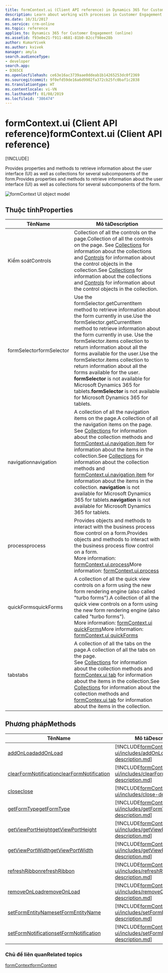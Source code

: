 ```yaml
---
title: formContext.ui (Client API reference) in Dynamics 365 for Customer Engagement apps | MicrosoftDocs
description: Learn about working with processes in Customer Engagement using client API.
ms.date: 10/31/2017
ms.service: crm-online
ms.topic: reference
applies_to: Dynamics 365 for Customer Engagement (online)
ms.assetid: f93e0e21-f911-4681-81b0-82ccf98ee28b
author: KumarVivek
ms.author: kvivek
manager: amyla
search.audienceType:
- developer
search.app:
- D365CE
ms.openlocfilehash: ce63e16ac3739aae0ddeab1b14265253dc0f2369
ms.sourcegitcommit: 9f0efd59de16a6d9902fa372cb25fc0baf1c2838
ms.translationtype: HT
ms.contentlocale: vi-VN
ms.lasthandoff: 01/08/2019
ms.locfileid: "386474"
---
```

# <a name="formcontextui-client-api-reference"></a><span data-ttu-id="fd780-103">formContext.ui (Client API reference)</span><span class="sxs-lookup"><span data-stu-id="fd780-103">formContext.ui (Client API reference)</span></span>

[!INCLUDE[](../../../includes/cc_applies_to_update_9_0_0.md)]

<span data-ttu-id="fd780-104">Provides properties and methods to retrieve information about the user interface (UI) as well as collections for several subcomponents of the form.</span><span class="sxs-lookup"><span data-stu-id="fd780-104">Provides properties and methods to retrieve information about the user interface (UI) as well as collections for several subcomponents of the form.</span></span>

![formContext UI object model](../../media/ClientAPI-formContext-ui-Model.png)

## <a name="properties"></a><span data-ttu-id="fd780-106">Thuộc tính</span><span class="sxs-lookup"><span data-stu-id="fd780-106">Properties</span></span>

|<span data-ttu-id="fd780-107">Tên</span><span class="sxs-lookup"><span data-stu-id="fd780-107">Name</span></span>|<span data-ttu-id="fd780-108">Mô tả</span><span class="sxs-lookup"><span data-stu-id="fd780-108">Description</span></span>|
|--|--|
|<span data-ttu-id="fd780-109">Kiểm soát</span><span class="sxs-lookup"><span data-stu-id="fd780-109">Controls</span></span>|<span data-ttu-id="fd780-110">Collection of all the controls on the page.</span><span class="sxs-lookup"><span data-stu-id="fd780-110">Collection of all the controls on the page.</span></span> <span data-ttu-id="fd780-111">See [Collections](collections.md) for information about the collections and [Controls](controls.md) for information about the control objects in the collection.</span><span class="sxs-lookup"><span data-stu-id="fd780-111">See [Collections](collections.md) for information about the collections and [Controls](controls.md) for information about the control objects in the collection.</span></span>|
|<span data-ttu-id="fd780-112">formSelector</span><span class="sxs-lookup"><span data-stu-id="fd780-112">formSelector</span></span>|<span data-ttu-id="fd780-113">Use the formSelector.getCurrentItem method to retrieve information about the form currently in use.</span><span class="sxs-lookup"><span data-stu-id="fd780-113">Use the formSelector.getCurrentItem method to retrieve information about the form currently in use.</span></span> <span data-ttu-id="fd780-114">Use the formSelector.items collection to return information about all the forms available for the user.</span><span class="sxs-lookup"><span data-stu-id="fd780-114">Use the formSelector.items collection to return information about all the forms available for the user.</span></span> <span data-ttu-id="fd780-115">**formSelector** is not available for Microsoft Dynamics 365 for tablets.</span><span class="sxs-lookup"><span data-stu-id="fd780-115">**formSelector** is not available for Microsoft Dynamics 365 for tablets.</span></span>|
|<span data-ttu-id="fd780-116">navigation</span><span class="sxs-lookup"><span data-stu-id="fd780-116">navigation</span></span>|<span data-ttu-id="fd780-117">A collection of all the navigation items on the page.</span><span class="sxs-lookup"><span data-stu-id="fd780-117">A collection of all the navigation items on the page.</span></span> <span data-ttu-id="fd780-118">See [Collections](collections.md) for information about the collection methods and [formContext.ui.navigation item](formContext-ui-navigation.md) for information about the items in the collection.</span><span class="sxs-lookup"><span data-stu-id="fd780-118">See [Collections](collections.md) for information about the collection methods and [formContext.ui.navigation item](formContext-ui-navigation.md) for information about the items in the collection.</span></span> <span data-ttu-id="fd780-119">**navigation** is not available for Microsoft Dynamics 365 for tablets.</span><span class="sxs-lookup"><span data-stu-id="fd780-119">**navigation** is not available for Microsoft Dynamics 365 for tablets.</span></span>|
|<span data-ttu-id="fd780-120">process</span><span class="sxs-lookup"><span data-stu-id="fd780-120">process</span></span>|<span data-ttu-id="fd780-121">Provides objects and methods to interact with the business process flow control on a form.</span><span class="sxs-lookup"><span data-stu-id="fd780-121">Provides objects and methods to interact with the business process flow control on a form.</span></span><br/><span data-ttu-id="fd780-122">More information: [formContext.ui.process](formContext-ui-process.md)</span><span class="sxs-lookup"><span data-stu-id="fd780-122">More information: [formContext.ui.process](formContext-ui-process.md)</span></span>|
|<span data-ttu-id="fd780-123">quickForms</span><span class="sxs-lookup"><span data-stu-id="fd780-123">quickForms</span></span>|<span data-ttu-id="fd780-124">A collection of all the quick view controls on a form using the new form rendering engine (also called "turbo forms").</span><span class="sxs-lookup"><span data-stu-id="fd780-124">A collection of all the quick view controls on a form using the new form rendering engine (also called "turbo forms").</span></span><br/><span data-ttu-id="fd780-125">More information: [formContext.ui quickForms](formContext-ui-quickforms.md)</span><span class="sxs-lookup"><span data-stu-id="fd780-125">More information: [formContext.ui quickForms](formContext-ui-quickforms.md)</span></span>|
|<span data-ttu-id="fd780-126">tabs</span><span class="sxs-lookup"><span data-stu-id="fd780-126">tabs</span></span>|<span data-ttu-id="fd780-127">A collection of all the tabs on the page.</span><span class="sxs-lookup"><span data-stu-id="fd780-127">A collection of all the tabs on the page.</span></span><br/><span data-ttu-id="fd780-128">See [Collections](collections.md) for information about the collection methods and [formContex.ui tab](formContext-ui-tabs.md)  for information about the items in the collection.</span><span class="sxs-lookup"><span data-stu-id="fd780-128">See [Collections](collections.md) for information about the collection methods and [formContex.ui tab](formContext-ui-tabs.md)  for information about the items in the collection.</span></span>|


## <a name="methods"></a><span data-ttu-id="fd780-129">Phương pháp</span><span class="sxs-lookup"><span data-stu-id="fd780-129">Methods</span></span> 

|                               <span data-ttu-id="fd780-130">Tên</span><span class="sxs-lookup"><span data-stu-id="fd780-130">Name</span></span>                               |                                                              <span data-ttu-id="fd780-131">Mô tả</span><span class="sxs-lookup"><span data-stu-id="fd780-131">Description</span></span>                                                               |
|------------------------------------------------------------------|----------------------------------------------------------------------------------------------------------------------------------------|
|             [<span data-ttu-id="fd780-132">addOnLoad</span><span class="sxs-lookup"><span data-stu-id="fd780-132">addOnLoad</span></span>](formContext-ui/addOnload.md)             |             [!INCLUDE[formContext-ui/includes/addOnLoad-description.md](formContext-ui/includes/addOnLoad-description.md)]             |
| [<span data-ttu-id="fd780-133">clearFormNotification</span><span class="sxs-lookup"><span data-stu-id="fd780-133">clearFormNotification</span></span>](formContext-ui/clearFormNotification.md) | [!INCLUDE[formContext-ui/includes/clearFormNotification-description.md](formContext-ui/includes/clearFormNotification-description.md)] |
|                 [<span data-ttu-id="fd780-134">close</span><span class="sxs-lookup"><span data-stu-id="fd780-134">close</span></span>](formContext-ui/close.md)                 |                 [!INCLUDE[formContext-ui/includes/close-description.md](formContext-ui/includes/close-description.md)]                 |
|           [<span data-ttu-id="fd780-135">getFormType</span><span class="sxs-lookup"><span data-stu-id="fd780-135">getFormType</span></span>](formContext-ui/getFormType.md)           |           [!INCLUDE[formContext-ui/includes/getFormType-description.md](formContext-ui/includes/getFormType-description.md)]           |
|     [<span data-ttu-id="fd780-136">getViewPortHeight</span><span class="sxs-lookup"><span data-stu-id="fd780-136">getViewPortHeight</span></span>](formContext-ui/getViewPortHeight.md)     |     [!INCLUDE[formContext-ui/includes/getViewPortHeight-description.md](formContext-ui/includes/getViewPortHeight-description.md)]     |
|      [<span data-ttu-id="fd780-137">getViewPortWidth</span><span class="sxs-lookup"><span data-stu-id="fd780-137">getViewPortWidth</span></span>](formContext-ui/getViewPortWidth.md)      |      [!INCLUDE[formContext-ui/includes/getViewPortWidth-description.md](formContext-ui/includes/getViewPortWidth-description.md)]      |
|         [<span data-ttu-id="fd780-138">refreshRibbon</span><span class="sxs-lookup"><span data-stu-id="fd780-138">refreshRibbon</span></span>](formContext-ui/refreshRibbon.md)         |         [!INCLUDE[formContext-ui/includes/refreshRibbon-description.md](formContext-ui/includes/refreshRibbon-description.md)]         |
|          [<span data-ttu-id="fd780-139">removeOnLoad</span><span class="sxs-lookup"><span data-stu-id="fd780-139">removeOnLoad</span></span>](formContext-ui/removeOnLoad.md)          |          [!INCLUDE[formContext-ui/includes/removeOnLoad-description.md](formContext-ui/includes/removeOnLoad-description.md)]          |
|     [<span data-ttu-id="fd780-140">setFormEntityName</span><span class="sxs-lookup"><span data-stu-id="fd780-140">setFormEntityName</span></span>](formContext-ui/setFormEntityName.md)     |     [!INCLUDE[formContext-ui/includes/setFormEntityName-description.md](formContext-ui/includes/setFormEntityName-description.md)]     |
|   [<span data-ttu-id="fd780-141">setFormNotification</span><span class="sxs-lookup"><span data-stu-id="fd780-141">setFormNotification</span></span>](formContext-ui/setFormNotification.md)   |   [!INCLUDE[formContext-ui/includes/setFormNotification-description.md](formContext-ui/includes/setFormNotification-description.md)]   |

### <a name="related-topics"></a><span data-ttu-id="fd780-142">Chủ đề liên quan</span><span class="sxs-lookup"><span data-stu-id="fd780-142">Related topics</span></span>

[<span data-ttu-id="fd780-143">formContext</span><span class="sxs-lookup"><span data-stu-id="fd780-143">formContext</span></span>](../clientapi-form-context.md)